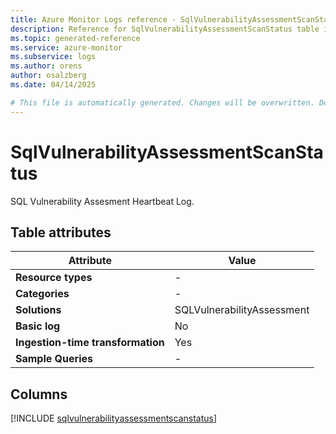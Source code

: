 ```yaml
---
title: Azure Monitor Logs reference - SqlVulnerabilityAssessmentScanStatus
description: Reference for SqlVulnerabilityAssessmentScanStatus table in Azure Monitor Logs.
ms.topic: generated-reference
ms.service: azure-monitor
ms.subservice: logs
ms.author: orens
author: osalzberg
ms.date: 04/14/2025

# This file is automatically generated. Changes will be overwritten. Do not change this file directly.
---
```


# SqlVulnerabilityAssessmentScanStatus

SQL Vulnerability Assesment Heartbeat Log.


## Table attributes

|Attribute|Value|
|---|---|
|**Resource types**|-|
|**Categories**|-|
|**Solutions**| SQLVulnerabilityAssessment|
|**Basic log**|No|
|**Ingestion-time transformation**|Yes|
|**Sample Queries**|-|



## Columns
  
[!INCLUDE [sqlvulnerabilityassessmentscanstatus](~/reusable-content/ce-skilling/azure/includes/azure-monitor/reference/tables/sqlvulnerabilityassessmentscanstatus-include.md)]
